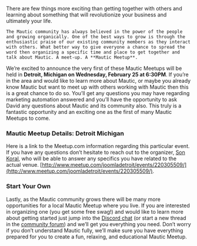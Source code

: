 There are few things more exciting than getting together with others and learning about something that will revolutionize your business and ultimately your life.   

    The Mautic community has always believed in the power of the people and growing organically. One of the best ways to grow is through the enthusiastic praise of our existing community members as they interact with others. What better way to give everyone a chance to spread the word then organizing a specific time and place to get together and talk about Mautic. A meet-up. A **Mautic Meetup**.  

  We’re excited to announce the very first of these Mautic Meetups will be held in **Detroit, Michigan on Wednesday, February 25 at 6:30PM**. If you’re in the area and would like to learn more about Mautic, or maybe you already know Mautic but want to meet up with others working with Mautic then this is a great chance to do so. You’ll get any questions you may have regarding marketing automation answered and you’ll  have the opportunity to ask David any questions about Mautic and its community also. This truly is a fantastic opportunity and an exciting one as the first of many Mautic Meetups to come.    

 
### Mautic Meetup Details: Detroit Michigan
 Here is a link to the Meetup.com information regarding this particular event. If you have any questions don’t hesitate to reach out to the organizer, [Son Koral](http://www.meetup.com/joomladetroit/members/35394292/), who will be able to answer any specifics you have related to the actual venue.  [http://www.meetup.com/joomladetroit/events/220305509/](http://www.meetup.com/joomladetroit/events/220305509/).   

 
### Start Your Own
  Lastly, as the Mautic community grows there will be many more opportunities for a local Mautic Meetup where you live. If you are interested in organizing one (you get some free swag!) and would like to learn more about getting started just jump into the [Discord chat](https://discord.gg/mautic) (or start a new thread in the [community forum](https://www.mautic.org/community)) and we’ll get you everything you need. Don’t worry if you don’t understand Mautic fully, we’ll make sure you have everything prepared for you to create a fun, relaxing, and educational Mautic Meetup.